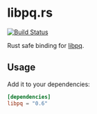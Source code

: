 # libpq.rs

[![Build Status](https://gitlab.com/sanpi/libpq.rs/badges/master/pipeline.svg)](https://gitlab.com/sanpi/libpq.rs/commits/master)

Rust safe binding for [libpq](https://www.postgresql.org/docs/current/libpq.html).

## Usage

Add it to your dependencies:

```toml
[dependencies]
libpq = "0.6"
```
